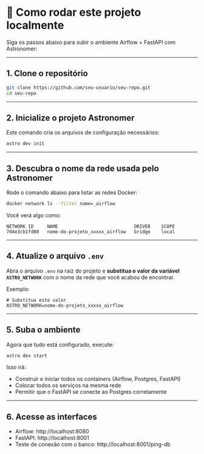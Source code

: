 
# 🚀 Como rodar este projeto localmente

Siga os passos abaixo para subir o ambiente Airflow + FastAPI com Astronomer:

---

## 1. Clone o repositório

```bash
git clone https://github.com/seu-usuario/seu-repo.git
cd seu-repo
```

---

## 2. Inicialize o projeto Astronomer

Este comando cria os arquivos de configuração necessários:

```bash
astro dev init
```

---

## 3. Descubra o nome da rede usada pelo Astronomer

Rode o comando abaixo para listar as redes Docker:

```bash
docker network ls --filter name=_airflow
```

Você verá algo como:

```
NETWORK ID     NAME                            DRIVER    SCOPE
7d4e3cb1fd00   nome-do-projeto_xxxxx_airflow   bridge    local
```

---

## 4. Atualize o arquivo `.env`

Abra o arquivo `.env` na raiz do projeto e **substitua o valor da variável `ASTRO_NETWORK`** com o nome da rede que você acabou de encontrar.

Exemplo:

```env
# Substitua este valor
ASTRO_NETWORK=nome-do-projeto_xxxxx_airflow
```

---

## 5. Suba o ambiente

Agora que tudo está configurado, execute:

```bash
astro dev start
```

Isso irá:

- Construir e iniciar todos os containers (Airflow, Postgres, FastAPI)
- Colocar todos os serviços na mesma rede
- Permitir que o FastAPI se conecte ao Postgres corretamente

---

## 6. Acesse as interfaces

- Airflow: http://localhost:8080
- FastAPI: http://localhost:8001
- Teste de conexão com o banco: http://localhost:8001/ping-db
